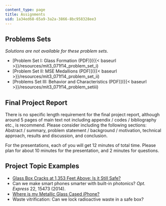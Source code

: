 ```yaml
---
content_type: page
title: Assignments
uid: 1a34ed68-65a9-3a2a-3866-8bc958328ee3
---
```


Problems Sets
-------------

_Solutions are not available for these problem sets_.

*   [Problem Set I: Glass Formation (PDF)]({{< baseurl >}}/resources/mit3_071f14_problem_set_i)
*   [Problem Set II: MSE Medallions (PDF)]({{< baseurl >}}/resources/mit3_071f14_problem_set_ii)
*   [Problems Set III: Behavior and Characteristics (PDF)]({{< baseurl >}}/resources/mit3_071f14_problem_setiii)

Final Project Report
--------------------

There is no specific length requirement for the final project report, although around 5 pages of main text not including appendix / codes / bibliography etc., is recommend. Please consider including the following sections: Abstract / summary, problem statement / background / motivation, technical approach, results and discussion, and conclusion.

For the presentations, each of you will get 12 minutes of total time. Please plan for about 10 minutes for the presentation, and 2 minutes for questions.

Project Topic Examples
----------------------

*   [Glass Box Cracks at 1,353 Feet Above: Is it Still Safe?](http://www.express.co.uk/news/world/479147/Willis-Tower-Tourist-in-glass-box-1-350ft-up-sees-floor-CRACK-under-him)
*   Can we make smart phones smarter with built-in photonics? _Opt. Express_ 22, 15473 (2014).
*   [Where is my Metallic Glass Cased iPhone?](http://www.thehelper.net/threads/apple-iphone-5-to-be-cased-in-liquidmetal.154710/)
*   Waste vitrification: Can we lock radioactive waste in a safe box?